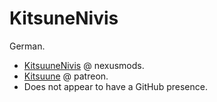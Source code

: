 # KitsuneNivis

German.

- [KitsuuneNivis](https://www.nexusmods.com/skyrimspecialedition/users/49767351) @ nexusmods.
- [Kitsuune](https://www.patreon.com/Kitsuune) @ patreon.
- Does not appear to have a GitHub presence.
